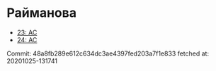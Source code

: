 # Райманова
- [23: AC](23.md)
- [24: AC](24.md)

Commit: 48a8fb289e612c634dc3ae4397fed203a7f1e833
 fetched at: 20201025-131741
